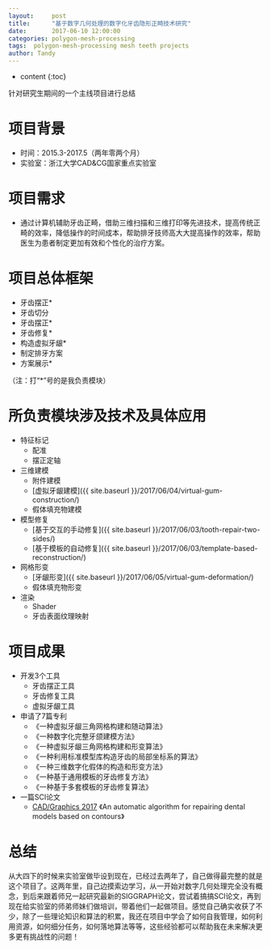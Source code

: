 ```yaml
---
layout:     post
title:      "基于数字几何处理的数字化牙齿隐形正畸技术研究"
date:       2017-06-10 12:00:00
categories: polygon-mesh-processing
tags:  polygon-mesh-processing mesh teeth projects
author: Tandy
---
```


* content
{:toc}

针对研究生期间的一个主线项目进行总结




# 项目背景

- 时间：2015.3-2017.5（两年零两个月）
- 实验室：浙江大学CAD&CG国家重点实验室

# 项目需求
- 通过计算机辅助牙齿正畸，借助三维扫描和三维打印等先进技术，提高传统正畸的效率，降低操作的时间成本，帮助排牙技师高大大提高操作的效率，帮助医生为患者制定更加有效和个性化的治疗方案。

# 项目总体框架

- 牙齿摆正*
- 牙齿切分
- 牙齿摆正*
- 牙齿修复*
- 构造虚拟牙龈*
- 制定排牙方案
- 方案展示*

（注：打“*”号的是我负责模块）

# 所负责模块涉及技术及具体应用

- 特征标记
	- 配准
	- 摆正定轴
- 三维建模
	- 附件建模
	- [虚拟牙龈建模]({{ site.baseurl }}/2017/06/04/virtual-gum-construction/)
	- 假体填充物建模
- 模型修复
	- [基于交互的手动修复]({{ site.baseurl }}/2017/06/03/tooth-repair-two-sides/)
	- [基于模板的自动修复]({{ site.baseurl }}/2017/06/03/template-based-reconstruction/)
- 网格形变
	- [牙龈形变]({{ site.baseurl }}/2017/06/05/virtual-gum-deformation/)
	- 假体填充物形变
- 渲染
	- Shader
	- 牙齿表面纹理映射

# 项目成果

- 开发3个工具
	- 牙齿摆正工具
	- 牙齿修复工具
	- 虚拟牙龈工具
- 申请了7篇专利
	- 《一种虚拟牙龈三角网格构建和随动算法》
	- 《一种数字化完整牙颌建模方法》
	- 《一种虚拟牙龈三角网格构建和形变算法》
	- 《一种利用标准模型库构造牙齿的局部坐标系的算法》
	- 《一种三维数字化假体的构造和形变方法》
	- 《一种基于通用模板的牙齿修复方法》
	- 《一种基于多套模板的牙齿修复算法》
- 一篇SCI论文
	- [CAD/Graphics 2017](http://cadcg2017.csu.edu.cn/) 《An automatic algorithm for repairing dental models based on contours》

# 总结

从大四下的时候来实验室做毕设到现在，已经过去两年了，自己做得最完整的就是这个项目了。这两年里，自己边摸索边学习，从一开始对数字几何处理完全没有概念，到后来跟着师兄一起研究最新的SIGGRAPH论文，尝试着搞搞SCI论文，再到现在给实验室的师弟师妹们做培训，带着他们一起做项目。感觉自己确实收获了不少，除了一些理论知识和算法的积累，我还在项目中学会了如何自我管理，如何利用资源，如何细分任务，如何落地算法等等，这些经验都可以帮助我在未来解决更多更有挑战性的问题！